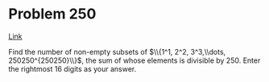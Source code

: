 # Problem 250

[Link](https://projecteuler.net/problem=250)

Find the number of non-empty subsets of $\\{1^1, 2^2, 3^3,\\dots, 250250^{250250}\\}$, the sum of whose elements is divisible by $250$. Enter the rightmost $16$ digits as your answer.